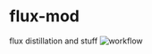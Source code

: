 # flux-mod
flux distillation and stuff
![workflow](https://github.com/lodestone-rock/flux-mod/blob/main/ComfyUI_01217_.png)
